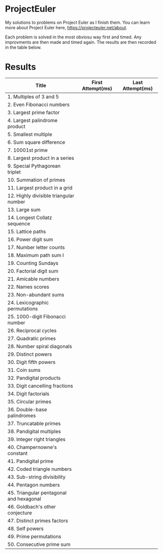 # ProjectEuler
My solutions to problems on Project Euler as I finish them. You can learn more about Project Euler here, https://projecteuler.net/about.

Each problem is solved in the most obviosu way first and timed. Any improvments are then made and timed again. The results are then recorded in the table below.

# Results

| Title | First Attempt(ms) | Last Attempt(ms) |
| --- | --- | --- |
| 1. Multiples of 3 and 5 |  |  |
| 2. Even Fibonacci numbers |  |  |
| 3. Largest prime factor |  |  |
| 4. Largest palindrome product |  |  |
| 5. Smallest multiple |  |  |
| 6. Sum square difference |  |  |
| 7. 10001st prime |  |  |
| 8. Largest product in a series |  |  |
| 9. Special Pythagorean triplet |  |  |
| 10. Summation of primes |  |  |
| 11. Largest product in a grid |  |  |
| 12. Highly divisible triangular number |  |  |
| 13. Large sum |  |  |
| 14. Longest Collatz sequence |  |  |
| 15. Lattice paths |  |  |
| 16. Power digit sum |  |  |
| 17. Number letter counts |  |  |
| 18. Maximum path sum I |  |  |
| 19. Counting Sundays |  |  |
| 20. Factorial digit sum |  |  |
| 21. Amicable numbers |  |  |
| 22. Names scores |  |  |
| 23. Non-abundant sums |  |  |
| 24. Lexicographic permutations |  |  |
| 25. 1000-digit Fibonacci number |  |  |
| 26. Reciprocal cycles |  |  |
| 27. Quadratic primes |  |  |
| 28. Number spiral diagonals |  |  |
| 29. Distinct powers |  |  |
| 30. Digit fifth powers |  |  |
| 31. Coin sums |  |  |
| 32. Pandigital products |  |  |
| 33. Digit cancelling fractions |  |  |
| 34. Digit factorials |  |  |
| 35. Circular primes |  |  |
| 36. Double-base palindromes |  |  |
| 37. Truncatable primes |  |  |
| 38. Pandigital multiples |  |  |
| 39. Integer right triangles |  |  |
| 40. Champernowne's constant |  |  |
| 41. Pandigital prime |  |  |
| 42. Coded triangle numbers |  |  |
| 43. Sub-string divisibility |  |  |
| 44. Pentagon numbers |  |  |
| 45. Triangular pentagonal and hexagonal |  |  |
| 46. Goldbach's other conjecture |  |  |
| 47. Distinct primes factors |  |  |
| 48. Self powers |  |  |
| 49. Prime permutations |  |  |
| 50. Consecutive prime sum |  |  |
